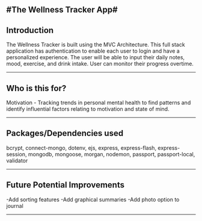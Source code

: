 #The Wellness Tracker App#
---

## Introduction

The Wellness Tracker is built using the MVC Architecture. This full stack application has authentication to enable each user to login and have a personalized experience. The user will be able to input their daily notes, mood, exercise, and drink intake. User can monitor their progress overtime. 

---

## Who is this for?

Motivation - Tracking trends in personal mental health to find patterns and identify influential factors relating to motivation and state of mind.

---

## Packages/Dependencies used

bcrypt, connect-mongo, dotenv, ejs, express, express-flash, express-session, mongodb, mongoose, morgan, nodemon, passport, passport-local, validator

---

## Future Potential Improvements

  -Add sorting features
  -Add graphical summaries
  -Add photo option to journal

---
